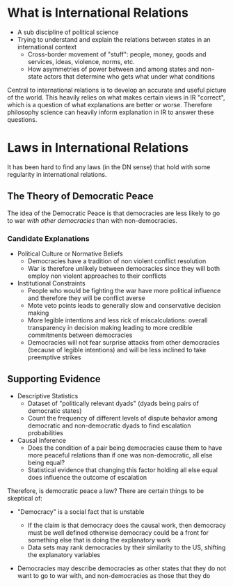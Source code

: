 # What is International Relations

- A sub discipline of political science
- Trying to understand and explain the relations between states in an international context
    - Cross-border movement of "stuff": people, money, goods and services, ideas, violence, norms, etc. 
    - How asymmetries of power between and among states and non-state actors that determine who gets what under what conditions

Central to international relations is to develop an accurate and useful picture of the world. This heavily relies on what makes certain views in IR "correct", which is a question of what explanations are better or worse. Therefore philosophy science can heavily inform explanation in IR to answer these questions.

# Laws in International Relations

It has been hard to find any laws (in the DN sense) that hold with some regularity in international relations.

## The Theory of Democratic Peace

The idea of the Democratic Peace is that democracies are less likely to go to war *with other democracies* than with non-democracies.

### Candidate Explanations

- Political Culture or Normative Beliefs
    - Democracies have a tradition of non violent conflict resolution
    - War is therefore unlikely between democracies since they will both employ non violent approaches to their conflicts
- Institutional Constraints
    - People who would be fighting the war have more political influence and therefore they will be conflict averse
    - Mote veto points leads to generally slow and conservative decision making
    - More legible intentions and less rick of miscalculations: overall transparency in decision making leading to more credible commitments between democracies
    - Democracies will not fear surprise attacks from other democracies (because of legible intentions) and will be less inclined to take preemptive strikes

## Supporting Evidence

- Descriptive Statistics
    - Dataset of "politically relevant dyads" (dyads being pairs of democratic states)
    - Count the frequency of different levels of dispute behavior among democratic and non-democratic dyads to find escalation probabilities
- Causal inference
    - Does the condition of a pair being democracies cause them to have more peaceful relations than if one was non-democratic, all else being equal?
    - Statistical evidence that changing this factor holding all else equal does influence the outcome of escalation

Therefore, is democratic peace a law? There are certain things to be skeptical of:

- "Democracy" is a social fact that is unstable
    - If the claim is that democracy does the causal work, then democracy must be well defined otherwise democracy could be a front for something else that is doing the explanatory work
    - Data sets may rank democracies by their similarity to the US, shifting the explanatory variables 

- Democracies may describe democracies as other states that they do not want to go to war with, and non-democracies as those that they do
